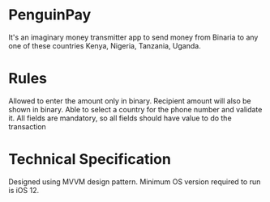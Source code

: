 # PenguinPay

It's an imaginary money transmitter app to send money from Binaria to any one of these countries Kenya, Nigeria, Tanzania, Uganda. 

# Rules
Allowed to enter the amount only in binary.
Recipient amount will also be shown in binary.
Able to select a country for the phone number and validate it.
All fields are mandatory, so all fields should have value to do the transaction

# Technical Specification 
Designed using MVVM design pattern.
Minimum OS version required to run is iOS 12.

